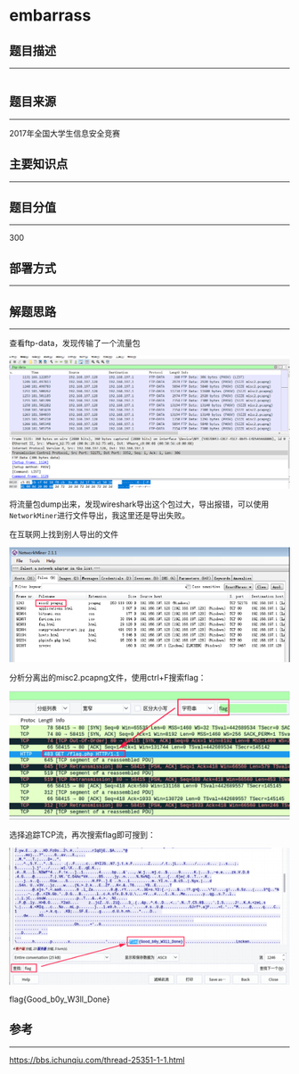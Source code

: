 # embarrass

## 题目描述
---
```

```

## 题目来源
---
2017年全国大学生信息安全竞赛

## 主要知识点
---


## 题目分值
---
300

## 部署方式
---


## 解题思路
---

查看ftp-data，发现传输了一个流量包

![](images/ctf-2021-06-08-16-56-28.png)

将流量包dump出来，发现wireshark导出这个包过大，导出报错，可以使用`NetworkMiner`进行文件导出，我这里还是导出失败。

在互联网上找到别人导出的文件

![](images/ctf-2021-06-09-11-01-41.png)

分析分离出的misc2.pcapng文件，使用ctrl+F搜索flag：

![](images/ctf-2021-06-09-11-02-01.png)

选择追踪TCP流，再次搜索flag即可搜到：

![](images/ctf-2021-06-09-11-02-14.png)

flag{Good_b0y_W3ll_Done}

## 参考
---
https://bbs.ichunqiu.com/thread-25351-1-1.html